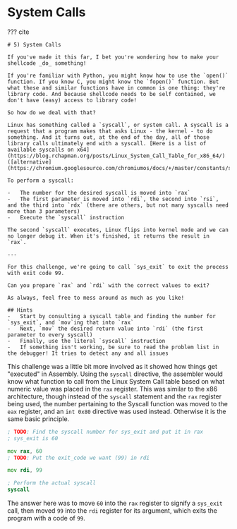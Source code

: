 # System Calls

??? cite

    # 5) System Calls

    If you've made it this far, I bet you're wondering how to make your shellcode _do_ something!

    If you're familiar with Python, you might know how to use the `open()` function. If you know C, you might know the `fopen()` function. But what these and similar functions have in common is one thing: they're library code. And because shellcode needs to be self contained, we don't have (easy) access to library code!

    So how do we deal with that?

    Linux has something called a `syscall`, or system call. A syscall is a request that a program makes that asks Linux - the kernel - to do something. And it turns out, at the end of the day, all of those library calls ultimately end with a syscall. [Here is a list of available syscalls on x64](https://blog.rchapman.org/posts/Linux_System_Call_Table_for_x86_64/) ([alternative](https://chromium.googlesource.com/chromiumos/docs/+/master/constants/syscalls.md))

    To perform a syscall:

    -   The number for the desired syscall is moved into `rax`
    -   The first parameter is moved into `rdi`, the second into `rsi`, and the third into `rdx` (there are others, but not many syscalls need more than 3 parameters)
    -   Execute the `syscall` instruction

    The second `syscall` executes, Linux flips into kernel mode and we can no longer debug it. When it's finished, it returns the result in `rax`.

    ---

    For this challenge, we're going to call `sys_exit` to exit the process with exit code 99.

    Can you prepare `rax` and `rdi` with the correct values to exit?

    As always, feel free to mess around as much as you like!

    ## Hints
    -   Start by consulting a syscall table and finding the number for `sys_exit`, and `mov`ing that into `rax`
    -   Next, `mov` the desired return value into `rdi` (the first parameter to every syscall)
    -   Finally, use the literal `syscall` instruction
    -   If something isn't working, be sure to read the problem list in the debugger! It tries to detect any and all issues

This challenge was a little bit more involved as it showed how things get "executed" in Assembly. Using the `syscall` directive, the assembler would know what function to call from the Linux System Call table based on what numeric value was placed in the `rax` register. This was similar to the x86 architecture, though instead of the `syscall` statement and the `rax` register being used, the number pertaining to the Syscall function was moved to the `eax` register, and an `int 0x80` directive was used instead. Otherwise it is the same basic principle.

```asm
; TODO: Find the syscall number for sys_exit and put it in rax
; sys_exit is 60

mov rax, 60
; TODO: Put the exit_code we want (99) in rdi

mov rdi, 99

; Perform the actual syscall
syscall
```

The answer here was to move `60` into the `rax` register to signify a `sys_exit` call, then moved `99` into the `rdi` register for its argument, which exits the program with a code of `99`.